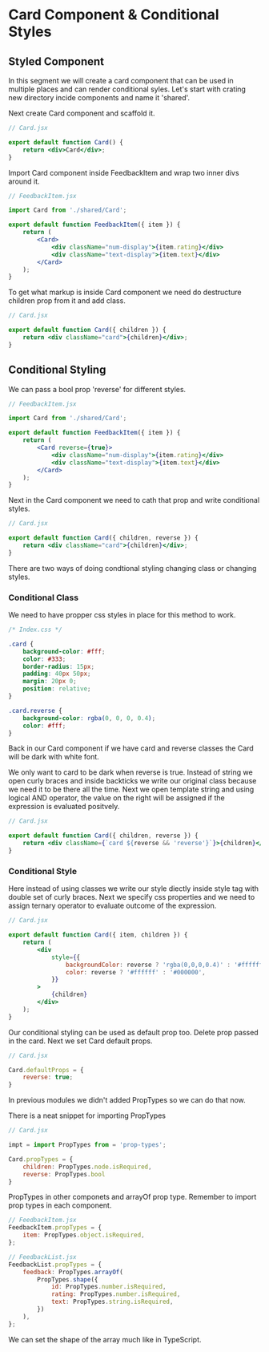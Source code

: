 # **Card Component & Conditional Styles**

## **Styled Component**

In this segment we will create a card component that can be used in multiple places and can render conditional syles. Let's start with crating new directory incide components and name it 'shared'.

Next create Card component and scaffold it.

```jsx
// Card.jsx

export default function Card() {
	return <div>Card</div>;
}
```

Import Card component inside FeedbackItem and wrap two inner divs around it.

```jsx
// FeedbackItem.jsx

import Card from './shared/Card';

export default function FeedbackItem({ item }) {
	return (
		<Card>
			<div className="num-display">{item.rating}</div>
			<div className="text-display">{item.text}</div>
		</Card>
	);
}
```

To get what markup is inside Card component we need do destructure children prop from it and add class.

```jsx
// Card.jsx

export default function Card({ children }) {
	return <div className="card">{children}</div>;
}
```

## **Conditional Styling**

We can pass a bool prop 'reverse' for different styles.

```jsx
// FeedbackItem.jsx

import Card from './shared/Card';

export default function FeedbackItem({ item }) {
	return (
		<Card reverse={true}>
			<div className="num-display">{item.rating}</div>
			<div className="text-display">{item.text}</div>
		</Card>
	);
}
```

Next in the Card component we need to cath that prop and write conditional styles.

```jsx
// Card.jsx

export default function Card({ children, reverse }) {
	return <div className="card">{children}</div>;
}
```

There are two ways of doing condtional styling changing class or changing styles.

### **Conditional Class**

We need to have propper css styles in place for this method to work.

```css
/* Index.css */

.card {
	background-color: #fff;
	color: #333;
	border-radius: 15px;
	padding: 40px 50px;
	margin: 20px 0;
	position: relative;
}

.card.reverse {
	background-color: rgba(0, 0, 0, 0.4);
	color: #fff;
}
```

Back in our Card component if we have card and reverse classes the Card will be dark with white font.

We only want to card to be dark when reverse is true.
Instead of string we open curly braces and inside backticks we write our original class because we need it to be there all the time. Next we open template string and using logical AND operator, the value on the right will be assigned if the expression is evaluated positvely.

```jsx
// Card.jsx

export default function Card({ children, reverse }) {
	return <div className={`card ${reverse && 'reverse'}`}>{children}</div>;
}
```

### **Conditional Style**

Here instead of using classes we write our style diectly inside style tag with double set of curly braces. Next we specify css properties and we need to assign ternary operator to evaluate outcome of the expression.

```jsx
// Card.jsx

export default function Card({ item, children }) {
	return (
		<div
			style={{
				backgroundColor: reverse ? 'rgba(0,0,0,0.4)' : '#ffffff',
				color: reverse ? '#ffffff' : '#000000',
			}}
		>
			{children}
		</div>
	);
}
```

Our conditional styling can be used as default prop too. Delete prop passed in the card. Next we set Card default props.

```jsx
// Card.jsx

Card.defaultProps = {
    reverse: true;
}
```

In previous modules we didn't added PropTypes so we can do that now.

There is a neat snippet for importing PropTypes

```jsx
// Card.jsx

impt = import PropTypes from = 'prop-types';

Card.propTypes = {
    children: PropTypes.node.isRequired,
    reverse: PropTypes.bool
}
```

PropTypes in other componets and arrayOf prop type. Remember to import prop types in each component.

```jsx
// FeedbackItem.jsx
FeedbackItem.propTypes = {
	item: PropTypes.object.isRequired,
};

// FeedbackList.jsx
FeedbackList.propTypes = {
	feedback: PropTypes.arrayOf(
		PropTypes.shape({
			id: PropTypes.number.isRequired,
			rating: PropTypes.number.isRequired,
			text: PropTypes.string.isRequired,
		})
	),
};
```

We can set the shape of the array much like in TypeScript.

